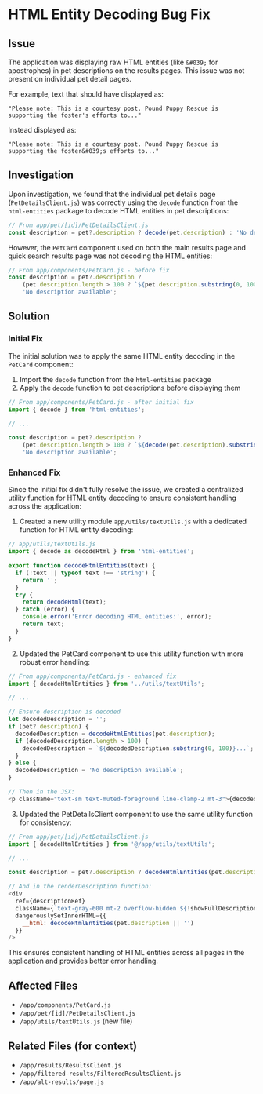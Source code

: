 # HTML Entity Decoding Bug Fix

## Issue

The application was displaying raw HTML entities (like `&#039;` for apostrophes) in pet descriptions on the results pages. This issue was not present on individual pet detail pages.

For example, text that should have displayed as:
```
"Please note: This is a courtesy post. Pound Puppy Rescue is supporting the foster's efforts to..."
```

Instead displayed as:
```
"Please note: This is a courtesy post. Pound Puppy Rescue is supporting the foster&#039;s efforts to..."
```

## Investigation

Upon investigation, we found that the individual pet details page (`PetDetailsClient.js`) was correctly using the `decode` function from the `html-entities` package to decode HTML entities in pet descriptions:

```javascript
// From app/pet/[id]/PetDetailsClient.js
const description = pet?.description ? decode(pet.description) : 'No description available';
```

However, the `PetCard` component used on both the main results page and quick search results page was not decoding the HTML entities:

```javascript
// From app/components/PetCard.js - before fix
const description = pet?.description ? 
    (pet.description.length > 100 ? `${pet.description.substring(0, 100)}...` : pet.description) : 
    'No description available';
```

## Solution

### Initial Fix

The initial solution was to apply the same HTML entity decoding in the `PetCard` component:

1. Import the `decode` function from the `html-entities` package
2. Apply the `decode` function to pet descriptions before displaying them

```javascript
// From app/components/PetCard.js - after initial fix
import { decode } from 'html-entities';

// ...

const description = pet?.description ? 
    (pet.description.length > 100 ? `${decode(pet.description).substring(0, 100)}...` : decode(pet.description)) : 
    'No description available';
```

### Enhanced Fix

Since the initial fix didn't fully resolve the issue, we created a centralized utility function for HTML entity decoding to ensure consistent handling across the application:

1. Created a new utility module `app/utils/textUtils.js` with a dedicated function for HTML entity decoding:

```javascript
// app/utils/textUtils.js
import { decode as decodeHtml } from 'html-entities';

export function decodeHtmlEntities(text) {
  if (!text || typeof text !== 'string') {
    return '';
  }
  try {
    return decodeHtml(text);
  } catch (error) {
    console.error('Error decoding HTML entities:', error);
    return text;
  }
}
```

2. Updated the PetCard component to use this utility function with more robust error handling:

```javascript
// From app/components/PetCard.js - enhanced fix
import { decodeHtmlEntities } from '../utils/textUtils';

// ...

// Ensure description is decoded
let decodedDescription = '';
if (pet?.description) {
  decodedDescription = decodeHtmlEntities(pet.description);
  if (decodedDescription.length > 100) {
    decodedDescription = `${decodedDescription.substring(0, 100)}...`;
  }
} else {
  decodedDescription = 'No description available';
}

// Then in the JSX:
<p className="text-sm text-muted-foreground line-clamp-2 mt-3">{decodedDescription}</p>
```

3. Updated the PetDetailsClient component to use the same utility function for consistency:

```javascript
// From app/pet/[id]/PetDetailsClient.js
import { decodeHtmlEntities } from '@/app/utils/textUtils';

// ...

const description = pet?.description ? decodeHtmlEntities(pet.description) : 'No description available';

// And in the renderDescription function:
<div 
  ref={descriptionRef}
  className={`text-gray-600 mt-2 overflow-hidden ${!showFullDescription ? 'max-h-[200px]' : ''}`}
  dangerouslySetInnerHTML={{ 
    __html: decodeHtmlEntities(pet.description || '')
  }}
/>
```

This ensures consistent handling of HTML entities across all pages in the application and provides better error handling.

## Affected Files

- `/app/components/PetCard.js`
- `/app/pet/[id]/PetDetailsClient.js`
- `/app/utils/textUtils.js` (new file)

## Related Files (for context)

- `/app/results/ResultsClient.js`
- `/app/filtered-results/FilteredResultsClient.js`
- `/app/alt-results/page.js`
